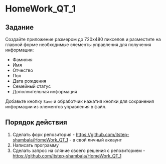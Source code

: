# HomeWork_QT_1

## Задание
Создайте приложение размером до 720х480 пикселов и разместите на главной форме необходимые элементы управления для получения информации:
- Фамилия
- Имя
- Отчество
- Пол
- Дата рождения
- Семейный статус
- Дополнительная информация

Добавьте кнопку `Save` и обработчик нажатия кнопки для сохранения информации из элементов управления в файл.

## Порядок действия
1. Сделать форк репозитория - https://github.com/itstep-shambala/HomeWork_QT_1 - в свой личный аккаунт
2. Написать программу
3. Сделать запрос на сляние своего решения с репозиторием - https://github.com/itstep-shambala/HomeWork_QT_1
